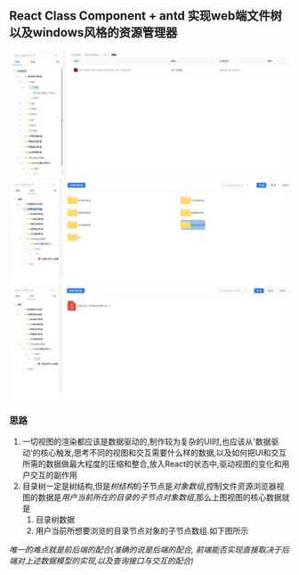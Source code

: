 ## React Class Component + antd 实现web端文件树以及windows风格的资源管理器

<img src="./asset/CatelogAndFileTable.png" />
<img src="./asset/CatelogAndFolderTable.png" />
<img src="./asset/CatelogAndFileCardList.png" />

### 思路
1. 一切视图的渲染都应该是数据驱动的,制作较为复杂的UI时,也应该从'数据驱动'的核心触发,思考不同的视图和交互需要什么样的数据,以及如何把UI和交互所需的数据做最大程度的压缩和整合,放入React的状态中,驱动视图的变化和用户交互的副作用
2. 目录树一定是树结构,但是*树结构*的子节点是*对象数组*,控制文件资源浏览器视图的数据是*用户当前所在的目录的子节点对象数组*,那么上图视图的核心数据就是
   1. 目录树数据
   2. 用户当前所想要浏览的目录节点对象的子节点数组.如下图所示
   
*唯一的难点就是前后端的配合(准确的说是后端的配合, 前端能否实现直接取决于后端对上述数据模型的实现,以及查询接口与交互的配合)*